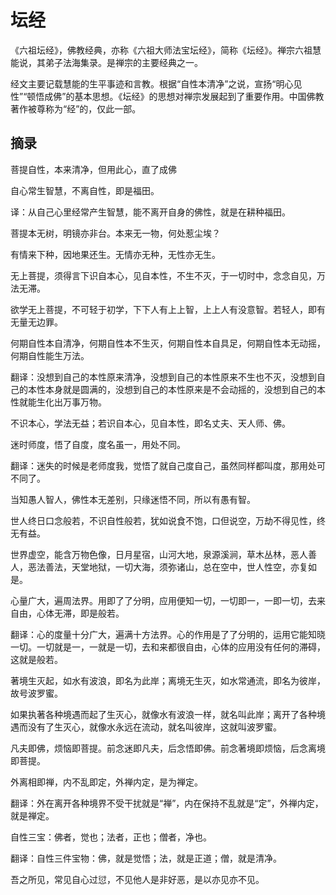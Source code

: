 # 坛经

《六祖坛经》，佛教经典，亦称《六祖大师法宝坛经》，简称《坛经》。禅宗六祖慧能说，其弟子法海集录。是禅宗的主要经典之一。

经文主要记载慧能的生平事迹和言教。根据“自性本清净”之说，宣扬“明心见性”“顿悟成佛”的基本思想。《坛经》的思想对禅宗发展起到了重要作用。中国佛教著作被尊称为“经”的，仅此一部。

## 摘录

菩提自性，本来清净，但用此心，直了成佛

自心常生智慧，不离自性，即是福田。

译：从自己心里经常产生智慧，能不离开自身的佛性，就是在耕种福田。

菩提本无树，明镜亦非台。本来无一物，何处惹尘埃？

有情来下种，因地果还生。无情亦无种，无性亦无生。

无上菩提，须得言下识自本心，见自本性，不生不灭，于一切时中，念念自见，万法无滞。

欲学无上菩提，不可轻于初学，下下人有上上智，上上人有没意智。若轻人，即有无量无边罪。

何期自性本自清净，何期自性本不生灭，何期自性本自具足，何期自性本无动摇，何期自性能生万法。

翻译：没想到自己的本性原来清净，没想到自己的本性原来不生也不灭，没想到自己的本性本身就是圆满的，没想到自己的本性原来是不会动摇的，没想到自己的本性就能生化出万事万物。

不识本心，学法无益；若识自本心，见自本性，即名丈夫、天人师、佛。

迷时师度，悟了自度，度名虽一，用处不同。

翻译：迷失的时候是老师度我，觉悟了就自己度自己，虽然同样都叫度，那用处可不同了。

当知愚人智人，佛性本无差别，只缘迷悟不同，所以有愚有智。

世人终日口念般若，不识自性般若，犹如说食不饱，口但说空，万劫不得见性，终无有益。

世界虚空，能含万物色像，日月星宿，山河大地，泉源溪涧，草木丛林，恶人善人，恶法善法，天堂地狱，一切大海，须弥诸山，总在空中，世人性空，亦复如是。

心量广大，遍周法界。用即了了分明，应用便知一切，一切即一，一即一切，去来自由，心体无滞，即是般若。

翻译：心的度量十分广大，遍满十方法界。心的作用是了了分明的，运用它能知晓一切。一切就是一，一就是一切，去和来都很自由，心体的应用没有任何的滞碍，这就是般若。

著境生灭起，如水有波浪，即名为此岸；离境无生灭，如水常通流，即名为彼岸，故号波罗蜜。

如果执著各种境遇而起了生灭心，就像水有波浪一样，就名叫此岸；离开了各种境遇而没有了生灭心，就像水永远在流动，就名叫彼岸，这就叫波罗蜜。

凡夫即佛，烦恼即菩提。前念迷即凡夫，后念悟即佛。前念著境即烦恼，后念离境即菩提。

外离相即禅，内不乱即定，外禅内定，是为禅定。

翻译：外在离开各种境界不受干扰就是“禅”，内在保持不乱就是“定”，外禅内定，就是禅定。

自性三宝：佛者，觉也；法者，正也；僧者，净也。

翻译：自性三件宝物：佛，就是觉悟；法，就是正道；僧，就是清净。

吾之所见，常见自心过愆，不见他人是非好恶，是以亦见亦不见。